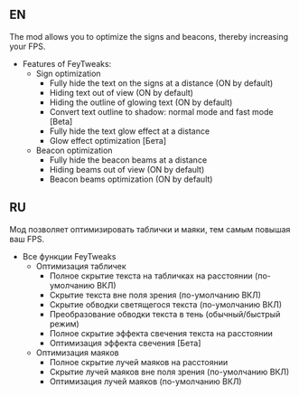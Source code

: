 ## EN
The mod allows you to optimize the signs and beacons, thereby increasing your FPS.
* Features of FeyTweaks:
  + Sign optimization
    - Fully hide the text on the signs at a distance (ON by default)
    - Hiding text out of view (ON by default)
    - Hiding the outline of glowing text (ON by default)
    - Convert text outline to shadow: normal mode and fast mode [Beta]
    - Fully hide the text glow effect at a distance
    - Glow effect optimization [Бета]
  + Beacon optimization
    - Fully hide the beacon beams at a distance
    - Hiding beams out of view (ON by default)
    - Beacon beams optimization (ON by default)


## RU
Мод позволяет оптимизировать таблички и маяки, тем самым повышая ваш FPS. 
* Все функции FeyTweaks
  + Оптимизация табличек
    - Полное скрытие текста на табличках на расстоянии (по-умолчанию ВКЛ)
    - Скрытие текста вне поля зрения (по-умолчанию ВКЛ)
    - Скрытие обводки светящегося текста (по-умолчанию ВКЛ)
    - Преобразование обводки текста в тень (обычный/быстрый режим)
    - Полное скрытие эффекта свечения текста на расстоянии
    - Оптимизация эффекта свечения [Бета]
  + Оптимизация маяков</summary>
    - Полное скрытие лучей маяков на расстоянии
    - Скрытие лучей маяков вне поля зрения (по-умолчанию ВКЛ)
    - Оптимизация лучей маяков (по-умолчанию ВКЛ)
    
